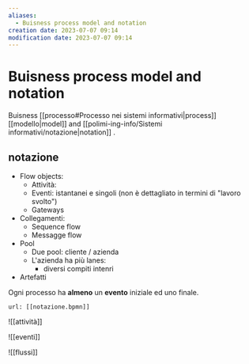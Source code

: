 ```yaml
---
aliases:
  - Buisness process model and notation
creation date: 2023-07-07 09:14
modification date: 2023-07-07 09:14
---
```

# Buisness process model and notation
Buisness [[processo#Processo nei sistemi informativi|process]] [[modello|model]] and [[polimi-ing-info/Sistemi informativi/notazione|notation]] .

## notazione
- Flow objects: 
	- Attività:
	- Eventi: istantanei e singoli (non è dettagliato in termini di "lavoro svolto")
	- Gateways
- Collegamenti: 
	- Sequence flow
	- Messagge flow
- Pool
	- Due pool: cliente / azienda
	- L'azienda ha più lanes:
		- diversi compiti intenri
- Artefatti


Ogni processo ha **almeno** un **evento** iniziale ed uno finale.

```bpmn
url: [[notazione.bpmn]]
```

![[attività]]

![[eventi]]

![[flussi]]

